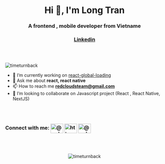 <h1 align="center">Hi 👋, I'm Long Tran</h1>
<h3 align="center">A frontend , mobile developer from Vietname</h3>

<h3 align="center">

[Linkedin](https://www.linkedin.com/in/tlbaolong/)

</h3>

<br />
<br />

<p align="left">

<img src="https://komarev.com/ghpvc/?username=timeturnback&label=Profile%20views&color=0e75b6&style=flat" alt="timeturnback" />

</p>

<!-- <p align="left"> <a href="https://twitter.com/" target="blank"><img src="https://img.shields.io/twitter/follow/?logo=twitter&style=for-the-badge" alt="" /></a> </p> -->

- 🔭 I’m currently working on [react-global-loading](https://www.npmjs.com/package/react-global-loading)
- 💬 Ask me about **react, react native**
- 📫 How to reach me **redcloudsteam@gmail.com**
- 👯 I’m looking to collaborate on Javascript project (React , React Native, NextJS)

<br />
<br />

<h3 align="left">Connect with me: 
<a href="https://dev.to/@redclouds" target="blank"><img align="center" src="https://raw.githubusercontent.com/rahuldkjain/github-profile-readme-generator/master/src/images/icons/Social/devto.svg" alt="@redclouds" height="30" width="40" /></a>
<a href="https://linkedin.com/in/https://www.linkedin.com/in/tlbaolong/" target="blank"><img align="center" src="https://raw.githubusercontent.com/rahuldkjain/github-profile-readme-generator/master/src/images/icons/Social/linked-in-alt.svg" alt="https://www.linkedin.com/in/tlbaolong/" height="30" width="40" /></a>
<a href="https://www.hackerrank.com/@redcloudsteam" target="blank"><img align="center" src="https://raw.githubusercontent.com/rahuldkjain/github-profile-readme-generator/master/src/images/icons/Social/hackerrank.svg" alt="@redcloudsteam" height="30" width="40" /></a></h3>

<br />
<br />

<p  align="center"><img align="center" src="https://github-readme-stats.vercel.app/api?username=timeturnback&show_icons=true&theme=tokyonight&locale=en" alt="timeturnback" /></p>
